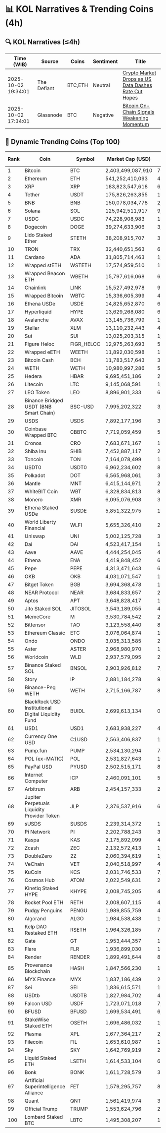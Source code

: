 # 📊 KOL Narratives & Trending Coins (4h)

## 🔍 KOL Narratives (≤4h)

| Time (WIB) | Source | Coins | Sentiment | Title |
|------------|--------|-------|-----------|-------|
| 2025-10-02 19:34:01 | The Defiant | BTC,ETH | Neutral | [Crypto Market Drops as US Data Dashes Rate Cut Hopes](https://thedefiant.io/example1) |
| 2025-10-02 17:34:01 | Glassnode | BTC | Negative | [Bitcoin On-Chain Signals Weakening Momentum](https://glassnode.com/example2) |

## 🚀 Dynamic Trending Coins (Top 100)

| Rank | Coin | Symbol | Market Cap (USD) | 24h Volume (USD) |
|------|------|--------|------------------|------------------|
| 1 | Bitcoin | BTC | 2,403,499,087,910 | 71,466,444,985 |
| 2 | Ethereum | ETH | 541,252,410,093 | 45,094,174,406 |
| 3 | XRP | XRP | 183,823,547,618 | 6,753,353,319 |
| 4 | Tether | USDT | 175,826,263,855 | 132,922,561,954 |
| 5 | BNB | BNB | 150,078,034,778 | 2,280,377,854 |
| 6 | Solana | SOL | 125,942,511,917 | 9,550,992,128 |
| 7 | USDC | USDC | 74,228,908,983 | 12,658,588,996 |
| 8 | Dogecoin | DOGE | 39,274,633,906 | 3,068,835,500 |
| 9 | Lido Staked Ether | STETH | 38,208,915,707 | 39,637,986 |
| 10 | TRON | TRX | 32,440,651,563 | 652,910,311 |
| 11 | Cardano | ADA | 31,805,714,463 | 1,746,599,124 |
| 12 | Wrapped stETH | WSTETH | 17,574,959,510 | 15,768,309 |
| 13 | Wrapped Beacon ETH | WBETH | 15,797,616,068 | 6,548,998 |
| 14 | Chainlink | LINK | 15,527,492,978 | 976,091,384 |
| 15 | Wrapped Bitcoin | WBTC | 15,336,605,399 | 431,223,192 |
| 16 | Ethena USDe | USDE | 14,825,652,870 | 647,327,964 |
| 17 | Hyperliquid | HYPE | 13,629,268,080 | 684,294,690 |
| 18 | Avalanche | AVAX | 13,145,736,799 | 1,509,121,325 |
| 19 | Stellar | XLM | 13,110,232,443 | 473,984,194 |
| 20 | Sui | SUI | 13,025,203,315 | 1,317,625,814 |
| 21 | Figure Heloc | FIGR_HELOC | 12,975,263,693 | 55,040,103 |
| 22 | Wrapped eETH | WEETH | 11,892,030,598 | 11,343,750 |
| 23 | Bitcoin Cash | BCH | 11,783,517,643 | 384,428,572 |
| 24 | WETH | WETH | 10,980,997,286 | 526,289,375 |
| 25 | Hedera | HBAR | 9,695,451,186 | 250,189,559 |
| 26 | Litecoin | LTC | 9,145,068,591 | 1,499,100,230 |
| 27 | LEO Token | LEO | 8,896,901,333 | 657,816 |
| 28 | Binance Bridged USDT (BNB Smart Chain) | BSC-USD | 7,995,202,322 | 3,163,004,431 |
| 29 | USDS | USDS | 7,892,177,196 | 30,768,017 |
| 30 | Coinbase Wrapped BTC | CBBTC | 7,719,059,459 | 522,987,891 |
| 31 | Cronos | CRO | 7,683,671,167 | 139,786,817 |
| 32 | Shiba Inu | SHIB | 7,452,887,117 | 214,725,386 |
| 33 | Toncoin | TON | 7,164,078,499 | 143,314,944 |
| 34 | USDT0 | USDT0 | 6,962,234,602 | 808,867,625 |
| 35 | Polkadot | DOT | 6,565,968,061 | 335,192,424 |
| 36 | Mantle | MNT | 6,415,144,971 | 284,111,542 |
| 37 | WhiteBIT Coin | WBT | 6,328,834,813 | 86,079,267 |
| 38 | Monero | XMR | 6,095,076,908 | 315,356,293 |
| 39 | Ethena Staked USDe | SUSDE | 5,851,322,975 | 170,045,262 |
| 40 | World Liberty Financial | WLFI | 5,655,326,410 | 290,019,338 |
| 41 | Uniswap | UNI | 5,002,125,728 | 357,512,156 |
| 42 | Dai | DAI | 4,523,417,154 | 126,610,381 |
| 43 | Aave | AAVE | 4,444,254,045 | 439,058,715 |
| 44 | Ethena | ENA | 4,419,848,452 | 676,199,640 |
| 45 | Pepe | PEPE | 4,313,471,643 | 654,158,797 |
| 46 | OKB | OKB | 4,031,071,547 | 128,766,753 |
| 47 | Bitget Token | BGB | 3,694,368,478 | 171,831,538 |
| 48 | NEAR Protocol | NEAR | 3,684,833,657 | 288,044,200 |
| 49 | Aptos | APT | 3,648,828,417 | 1,179,729,469 |
| 50 | Jito Staked SOL | JITOSOL | 3,543,189,055 | 41,803,705 |
| 51 | MemeCore | M | 3,530,784,542 | 20,241,407 |
| 52 | Bittensor | TAO | 3,123,558,440 | 83,575,645 |
| 53 | Ethereum Classic | ETC | 3,076,064,874 | 103,460,607 |
| 54 | Ondo | ONDO | 3,035,313,585 | 203,333,785 |
| 55 | Aster | ASTER | 2,968,980,970 | 1,243,709,526 |
| 56 | Worldcoin | WLD | 2,937,579,095 | 282,978,691 |
| 57 | Binance Staked SOL | BNSOL | 2,903,926,812 | 7,998,503 |
| 58 | Story | IP | 2,881,184,278 | 91,094,286 |
| 59 | Binance-Peg WETH | WETH | 2,715,166,787 | 87,160,908 |
| 60 | BlackRock USD Institutional Digital Liquidity Fund | BUIDL | 2,699,613,134 | 0.0 |
| 61 | USD1 | USD1 | 2,683,938,227 | 468,945,888 |
| 62 | Currency One USD | C1USD | 2,563,406,837 | 1,508,772 |
| 63 | Pump.fun | PUMP | 2,534,130,294 | 740,649,429 |
| 64 | POL (ex-MATIC) | POL | 2,531,827,643 | 104,911,111 |
| 65 | PayPal USD | PYUSD | 2,502,515,171 | 82,231,452 |
| 66 | Internet Computer | ICP | 2,460,091,101 | 59,147,156 |
| 67 | Arbitrum | ARB | 2,454,157,333 | 285,291,930 |
| 68 | Jupiter Perpetuals Liquidity Provider Token | JLP | 2,376,537,916 | 61,559,342 |
| 69 | sUSDS | SUSDS | 2,239,314,372 | 15,768,241 |
| 70 | Pi Network | PI | 2,202,788,243 | 33,456,108 |
| 71 | Kaspa | KAS | 2,175,892,099 | 46,281,169 |
| 72 | Zcash | ZEC | 2,132,572,413 | 1,212,183,552 |
| 73 | DoubleZero | 2Z | 2,060,394,619 | 1,163,593,942 |
| 74 | VeChain | VET | 2,040,518,997 | 44,886,986 |
| 75 | KuCoin | KCS | 2,031,746,533 | 7,678,252 |
| 76 | Cosmos Hub | ATOM | 2,022,549,631 | 201,142,358 |
| 77 | Kinetiq Staked HYPE | KHYPE | 2,008,745,205 | 49,129,845 |
| 78 | Rocket Pool ETH | RETH | 2,008,607,115 | 4,983,798 |
| 79 | Pudgy Penguins | PENGU | 1,989,855,759 | 437,350,626 |
| 80 | Algorand | ALGO | 1,984,538,438 | 106,321,126 |
| 81 | Kelp DAO Restaked ETH | RSETH | 1,964,326,185 | 710,960 |
| 82 | Gate | GT | 1,953,444,357 | 18,646,564 |
| 83 | Flare | FLR | 1,936,899,030 | 16,449,672 |
| 84 | Render | RENDER | 1,899,491,644 | 80,538,801 |
| 85 | Provenance Blockchain | HASH | 1,847,566,230 | 13,551.0 |
| 86 | MYX Finance | MYX | 1,837,186,439 | 201,564,263 |
| 87 | Sei | SEI | 1,836,615,571 | 153,072,897 |
| 88 | USDtb | USDTB | 1,827,984,702 | 4,504,931 |
| 89 | Falcon USD | USDF | 1,723,071,018 | 7,100,177 |
| 90 | BFUSD | BFUSD | 1,699,534,491 | 6,034,768 |
| 91 | StakeWise Staked ETH | OSETH | 1,696,486,032 | 1,176,938 |
| 92 | Plasma | XPL | 1,677,364,217 | 2,109,717,918 |
| 93 | Filecoin | FIL | 1,653,610,987 | 184,943,991 |
| 94 | Sky | SKY | 1,642,769,919 | 28,229,147 |
| 95 | Liquid Staked ETH | LSETH | 1,614,533,104 | 661,901 |
| 96 | Bonk | BONK | 1,611,728,579 | 325,546,943 |
| 97 | Artificial Superintelligence Alliance | FET | 1,579,295,757 | 89,697,905 |
| 98 | Quant | QNT | 1,561,419,974 | 32,927,099 |
| 99 | Official Trump | TRUMP | 1,553,624,796 | 252,458,767 |
| 100 | Lombard Staked BTC | LBTC | 1,495,308,207 | 12,278,640 |